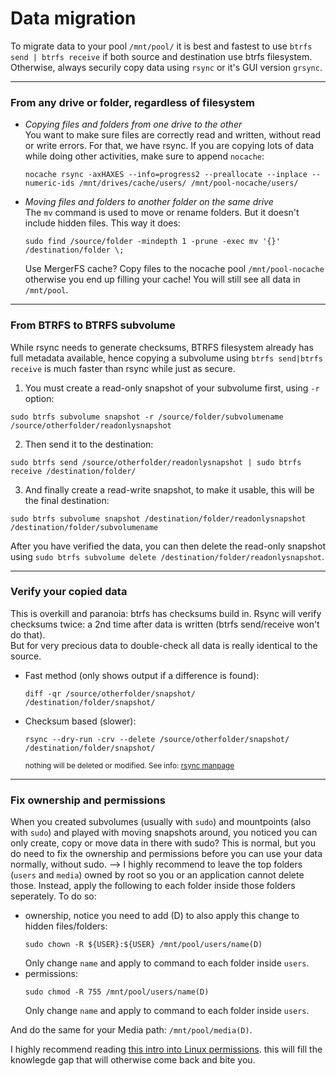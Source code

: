 
# Data migration 
To migrate data to your pool `/mnt/pool/` it is best and fastest to use `btrfs send | btrfs receive` if both source and destination use btrfs filesystem. Otherwise, always securily copy data using `rsync` or it's GUI version `grsync`.
***

### From any drive or folder, regardless of filesystem 
- _Copying files and folders from one drive to the other_  \
  You want to make sure files are correctly read and written, without read or write errors. For that, we have rsync. If you are copying lots of data while doing other activities, make sure to append `nocache`: 
  ```
  nocache rsync -axHAXES --info=progress2 --preallocate --inplace --numeric-ids /mnt/drives/cache/users/ /mnt/pool-nocache/users/
  ```
- _Moving files and folders to another folder on the same drive_ \
  The `mv` command is used to move or rename folders. But it doesn't include hidden files. This way it does:
  ```
  sudo find /source/folder -mindepth 1 -prune -exec mv '{}' /destination/folder \;   
  ```
  Use MergerFS cache? Copy files to the nocache pool `/mnt/pool-nocache` otherwise you end up filling your cache! You will still see all data in `/mnt/pool`.

***

### From BTRFS to BTRFS subvolume
While rsync needs to generate checksums, BTRFS filesystem already has full metadata available, hence copying a subvolume using `btrfs send|btrfs receive` is much faster than rsync while just as secure. 
1. You must create a read-only snapshot of your subvolume first, using `-r` option: 
  ```
  sudo btrfs subvolume snapshot -r /source/folder/subvolumename /source/otherfolder/readonlysnapshot
  ```
2. Then send it to the destination:
  ```
  sudo btrfs send /source/otherfolder/readonlysnapshot | sudo btrfs receive /destination/folder/
  ```
3. And finally create a read-write snapshot, to make it usable, this will be the final destination:  
  ```
  sudo btrfs subvolume snapshot /destination/folder/readonlysnapshot /destination/folder/subvolumename
  ```
After you have verified the data, you can then delete the read-only snapshot using `sudo btrfs subvolume delete /destination/folder/readonlysnapshot`. 

***

### Verify your copied data
This is overkill and paranoia: btrfs has checksums build in. Rsync will verify checksums twice: a 2nd time after data is written (btrfs send/receive won't do that).  
But for very precious data to double-check all data is really identical to the source. 
- Fast method (only shows output if a difference is found):
  ```
  diff -qr /source/otherfolder/snapshot/ /destination/folder/snapshot/
  ```
- Checksum based (slower):
  ```
  rsync --dry-run -crv --delete /source/otherfolder/snapshot/ /destination/folder/snapshot/
  ``` 
  <sub>nothing will be deleted or modified. See info: [rsync manpage](https://linux.die.net/man/1/rsync)</sub>
  
***

### Fix ownership and permissions
When you created subvolumes (usually with `sudo`) and mountpoints (also with `sudo`) and played with moving snapshots around, you noticed you can only create, copy or move data in there with sudo?
This is normal, but you do need to fix the ownership and permissions before you can use your data normally, without sudo. 
--> I highly recommend to leave the top folders (`users` and `media`) owned by root so you or an application cannot delete those. Instead, apply the following to each folder inside those folders seperately. To do so: 
- ownership, notice you need to add (D) to also apply this change to hidden files/folders: 
  ```
  sudo chown -R ${USER}:${USER} /mnt/pool/users/name(D)
  ``` 
  Only change `name` and apply to command to each folder inside `users`. 
- permissions: 
  ```
  sudo chmod -R 755 /mnt/pool/users/name(D)
  ```
  Only change `name` and apply to command to each folder inside `users`. 

And do the same for your Media path: `/mnt/pool/media(D)`.

I highly recommend reading [this intro into Linux permissions](https://wise.wtf/posts/beginner-bits-linux-permissions/). this will fill the knowlegde gap that will otherwise come back and bite you. 
